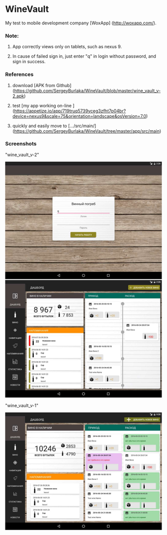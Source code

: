 # WineVault

 My test to mobile development company [WoxApp] (http://woxapp.com/). 

### Note:

 1. App correctly views only on tablets, such as nexus 9.
 
 2. In cause of failed sign in, just enter "q" in login without password, and sign in success.

###  References

1. download [APK from Github] (https://github.com/SergeyBurlaka/WineVault/blob/master/wine_vault_v-2.apk) 

2. test [my app working on-line ] (https://appetize.io/app/719truq5739yceg3zfht7p04br?device=nexus9&scale=75&orientation=landscape&osVersion=7.0) 

3. quickly and easily move to [.../src/main/] (https://github.com/SergeyBurlaka/WineVault/tree/master/app/src/main)


### Screenshots

 "wine_vault_v-2"

<img src="https://github.com/SergeyBurlaka/WineVault/blob/master/img/WineVault_v4_login.jpg" > 

<img src="https://github.com/SergeyBurlaka/WineVault/blob/master/img/WineVault_v4.jpg">


 "wine_vault_v-1"

<img src="https://github.com/SergeyBurlaka/WineVault/blob/master/img/2016-10-24%2014-40-04%20Screenshot_2.jpg" >


